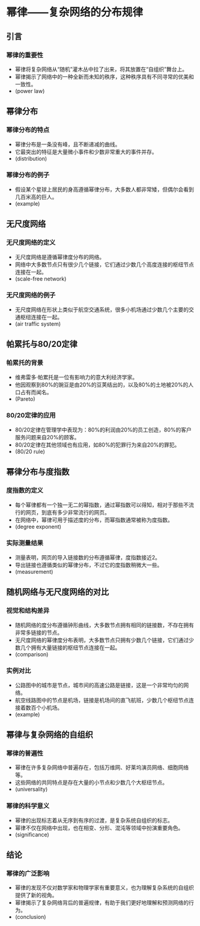 # 幂律——复杂网络的分布规律

## 引言
### 幂律的重要性
* 幂律将复杂网络从“随机”灌木丛中拉了出来，将其放置在“自组织”舞台上。
* 幂律揭示了网络中的一种全新而未知的秩序，这种秩序具有不同寻常的优美和一致性。
* (power law)

## 幂律分布
### 幂律分布的特点
* 幂律分布是一条没有峰，且不断递减的曲线。
* 它最突出的特征是大量微小事件和少数非常重大的事件并存。
* (distribution)

### 幂律分布的例子
* 假设某个星球上居民的身高遵循幂律分布，大多数人都非常矮，但偶尔会看到几百米高的巨人。
* (example)

## 无尺度网络
### 无尺度网络的定义
* 无尺度网络是遵循幂律度分布的网络。
* 网络中大多数节点只有很少几个链接，它们通过少数几个高度连接的枢纽节点连接在一起。
* (scale-free network)

### 无尺度网络的例子
* 无尺度网络在形状上类似于航空交通系统，很多小机场通过少数几个主要的交通枢纽连接在一起。
* (air traffic system)

## 帕累托与80/20定律
### 帕累托的背景
* 维弗雷多·帕累托是一位有影响力的意大利经济学家。
* 他因观察到80%的豌豆是由20%的豆荚结出的，以及80%的土地被20%的人口占有而闻名。
* (Pareto)

### 80/20定律的应用
* 80/20定律在管理学中表现为：80%的利润由20%的员工创造，80%的客户服务问题来自20%的顾客。
* 80/20定律在其他领域也有应用，如80%的犯罪行为来自20%的罪犯。
* (80/20 rule)

## 幂律分布与度指数
### 度指数的定义
* 每个幂律都有一个独一无二的幂指数，通过幂指数可以得知，相对于那些不流行的网页，到底有多少非常流行的网页。
* 在网络中，幂律可用于描述度的分布，而幂指数通常被称为度指数。
* (degree exponent)

### 实际测量结果
* 测量表明，网页的导入链接数的分布遵循幂律，度指数接近2。
* 导出链接也遵循类似的幂律分布，不过它的度指数稍微大一些。
* (measurement)

## 随机网络与无尺度网络的对比
### 视觉和结构差异
* 随机网络的度分布遵循钟形曲线，大多数节点拥有相同的链接数，不存在拥有非常多链接的节点。
* 无尺度网络的幂律度分布表明，大多数节点只拥有少数几个链接，它们通过少数几个拥有大量链接的枢纽节点连接在一起。
* (comparison)

### 实例对比
* 公路图中的城市是节点，城市间的高速公路是链接，这是一个非常均匀的网络。
* 航空线路图中的节点是机场，链接是机场间的直飞航班，少数几个枢纽节点连接着数百个小机场。
* (example)

## 幂律与复杂网络的自组织
### 幂律的普遍性
* 幂律在许多复杂网络中普遍存在，包括万维网、好莱坞演员网络、细胞网络等。
* 这些网络的共同特点是存在大量的小节点和少数几个大枢纽节点。
* (universality)

### 幂律的科学意义
* 幂律的出现标志着从无序到有序的过渡，是复杂系统自组织的标志。
* 幂律不仅在网络中出现，也在相变、分形、混沌等领域中扮演重要角色。
* (significance)

## 结论
### 幂律的广泛影响
* 幂律的发现不仅对数学家和物理学家有重要意义，也为理解复杂系统的自组织提供了新的视角。
* 幂律揭示了复杂网络背后的普遍规律，有助于我们更好地理解和预测网络的行为。
* (conclusion)